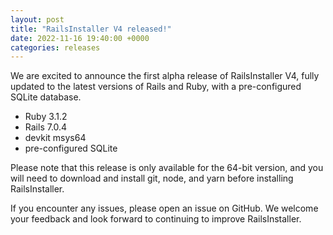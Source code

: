 ```yaml
---
layout: post
title: "RailsInstaller V4 released!"
date: 2022-11-16 19:40:00 +0000
categories: releases
---
```


We are excited to announce the first alpha release of RailsInstaller V4, fully updated to the latest versions of Rails and Ruby, with a pre-configured SQLite database.

- Ruby 3.1.2
- Rails 7.0.4
- devkit msys64
- pre-configured SQLite

Please note that this release is only available for the 64-bit version, and you will need to download and install git, node, and yarn before installing RailsInstaller.

If you encounter any issues, please open an issue on GitHub. We welcome your feedback and look forward to continuing to improve RailsInstaller.
